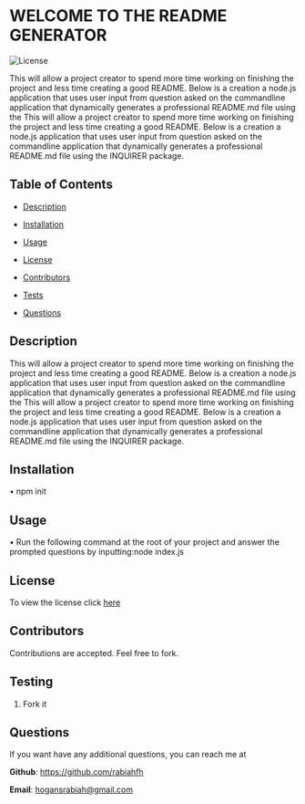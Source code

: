 # WELCOME TO THE README GENERATOR
  
 ![License](https://img.shields.io/badge/license-GPL-red) 

  
 This will allow a project creator to spend more time working on finishing the project and less time creating a good README. Below is a creation a node.js application that uses user input from question asked on the commandline application that dynamically generates a professional README.md file using the This will allow a project creator to spend more time working on finishing the project and less time creating a good README. Below is a creation a node.js application that uses user input from question asked on the commandline application that dynamically generates a professional README.md file using the INQUIRER package. 
  
 ## Table of Contents
  
* [Description](#Description)
  
* [Installation](#Installation)
  
* [Usage](#Usage)
  
* [License](#License)
  
* [Contributors](#Contributors)
  
* [Tests](#Tests)
  
* [Questions](#Questions)
  
 ## Description
  
 This will allow a project creator to spend more time working on finishing the project and less time creating a good README. Below is a creation a node.js application that uses user input from question asked on the commandline application that dynamically generates a professional README.md file using the This will allow a project creator to spend more time working on finishing the project and less time creating a good README. Below is a creation a node.js application that uses user input from question asked on the commandline application that dynamically generates a professional README.md file using the INQUIRER package.
  
 ## Installation
  
 •	npm init
  
 ## Usage
  
 •	Run the following command at the root of your project and answer the prompted questions by inputting:node index.js
  
 
 ## License
To view the license click [here](https://choosealicense.com/licenses/gpl-3.0/) 

  
 ## Contributors
  
 Contributions are accepted. Feel free to fork.
  
 ## Testing
  
 1. Fork it
  
 ## Questions
  
 If you want have any additional questions, you can reach me at
  
 **Github**: https://github.com/rabiahfh
  
 **Email**: hogansrabiah@gmail.com
